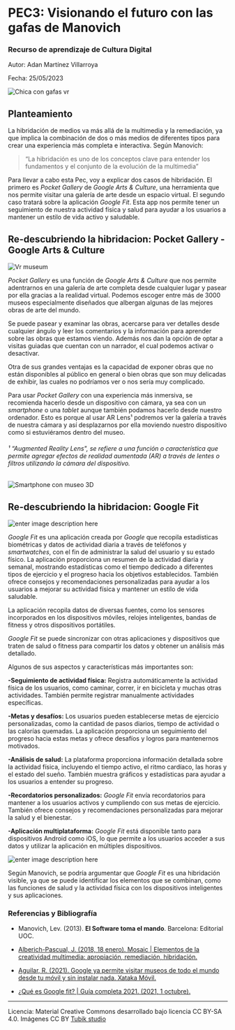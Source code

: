 #  PEC3: Visionando el futuro con las gafas de Manovich

  

###  Recurso de aprendizaje de Cultura Digital

  

  

Autor: Adan Martínez Villarroya

  

  

Fecha: 25/05/2023

![Chica con gafas vr](https://img.freepik.com/foto-gratis/disenadora-gafas-realidad-virtual-apartamento-vacio-mientras-agente-inmobiliario-hablando-propietario-fondo_482257-29451.jpg?w=1380&t=st=1684951972~exp=1684952572~hmac=11d2980f340b10d042f759fb349042d2558666bf640c92ed88d7d5a75ec16284)



##  Planteamiento

  
La hibridación de medios va más allá de la multimedia y la remediación, ya que implica la combinación de dos o más medios de diferentes tipos para crear una experiencia más completa e interactiva. Según Manovich: 

> “La hibridación es uno de los conceptos clave para entender los
> fundamentos y el conjunto de la evolución de la multimedia”


Para llevar a cabo esta Pec, voy a explicar dos casos de hibridación. El primero es *Pocket Gallery* de *Google Arts & Culture*, una herramienta que nos permite visitar una galería de arte desde un espacio virtual. El segundo caso tratará sobre la aplicación *Google Fit*. Esta app nos permite tener un seguimiento de nuestra actividad física y salud para ayudar a los usuarios a mantener un estilo de vida activo y saludable.
  
  

##  Re-descubriendo la hibridacion: Pocket Gallery - Google Arts & Culture

 ![Vr museum](https://i.gzn.jp/img/2018/12/04/google-pocket-gallery/00.jpg)
 
 
*Pocket Gallery* es una función de *Google Arts & Culture* que nos permite adentrarnos en una galería de arte completa desde cualquier lugar y pasear por ella gracias a la realidad virtual.
Podemos escoger entre más de 3000 museos especialmente diseñados que albergan algunas de las mejores obras de arte del mundo.

Se puede pasear y examinar las obras, acercarse para ver detalles desde cualquier ángulo y leer los comentarios y la información para aprender sobre las obras que estamos viendo. Además nos dan la opción de optar a visitas guiadas que cuentan con un narrador, el cual podemos activar o desactivar.

Otra de sus grandes ventajas es la capacidad de exponer obras que no están disponibles al público en general o bien obras que son muy delicadas de exhibir, las cuales no podríamos ver o nos sería muy complicado. 

Para usar *Pocket Gallery* con una experiencia más inmersiva, se recomienda hacerlo desde un dispositivo con cámara, ya sea con un *smartphone* o una *tablet* aunque también podamos hacerlo desde nuestro ordenador. Esto es porque al usar AR Lens¹ podremos ver la galería a través de nuestra cámara y así desplazarnos por ella moviendo nuestro dispositivo como si estuviéramos dentro del museo.



###### ¹ “Augmented Reality Lens", se refiere a una función o característica que permite agregar efectos de realidad aumentada (AR) a través de lentes o filtros utilizando la cámara del dispositivo.

  ![Smartphone con museo 3D](https://i0.wp.com/googlediscovery.com/wp-content/uploads/google-pocket-gallery.jpg?resize=800,500&ssl=1)



##  Re-descubriendo la hibridacion: Google Fit

![enter image description here](https://lh3.googleusercontent.com/ir2-W48gf2uIorNfXw4UDmK1mbq0g79vqe-3JVz9urSlhKQjBT58o57ENqtZ71MovujW10qrVe-mhpiic_Dsrg=w320)

*Google Fit* es una aplicación creada por *Google* que recopila estadísticas biométricas y datos de actividad diaria a través de teléfonos y *smartwatches*, con el fin de administrar la salud del usuario y su estado físico. La aplicación proporciona un resumen de la actividad diaria y semanal, mostrando estadísticas como el tiempo dedicado a diferentes tipos de ejercicio y el progreso hacia los objetivos establecidos. También ofrece consejos y recomendaciones personalizadas para ayudar a los usuarios a mejorar su actividad física y mantener un estilo de vida saludable.

La aplicación recopila datos de diversas fuentes, como los sensores incorporados en los dispositivos móviles, relojes inteligentes, bandas de fitness y otros dispositivos portátiles.

*Google Fit* se puede sincronizar con otras aplicaciones y dispositivos que traten de salud o fitness para compartir los datos y obtener un análisis más detallado.

Algunos de sus aspectos y características más importantes son:

**-Seguimiento de actividad física:** Registra automáticamente la actividad física de los usuarios, como caminar, correr, ir en bicicleta y muchas otras actividades. También permite registrar manualmente actividades específicas.

**-Metas y desafíos:** Los usuarios pueden establecerse metas de ejercicio personalizadas, como la cantidad de pasos diarios, tiempo de actividad o las calorías quemadas. La aplicación proporciona un seguimiento del progreso hacia estas metas y ofrece desafíos y logros para mantenernos motivados.

**-Análisis de salud:** La plataforma proporciona información detallada sobre la actividad física, incluyendo el tiempo activo, el ritmo cardíaco, las horas y el estado del sueño. También muestra gráficos y estadísticas para ayudar a los usuarios a entender su progreso.

**-Recordatorios personalizados:** *Google Fit* envía recordatorios para mantener a los usuarios activos y cumpliendo con sus metas de ejercicio. También ofrece consejos y recomendaciones personalizadas para mejorar la salud y el bienestar.

  

**-Aplicación multiplataforma:** *Google Fit* está disponible tanto para dispositivos Android como iOS, lo que permite a los usuarios acceder a sus datos y utilizar la aplicación en múltiples dispositivos.

  ![enter image description here](https://wwwhatsnew.com/wp-content/uploads/2021/06/Google-Fit.jpg)


Según Manovich, se podría argumentar que *Google Fit* es una hibridación visible, ya que se puede identificar los elementos que se combinan, como las funciones de salud y la actividad física con los dispositivos inteligentes y sus aplicaciones.

    
###  Referencias y Bibliografía

 * Manovich, Lev. (2013). **El Software toma el mando**. Barcelona: Editorial UOC.
 * [Alberich-Pascual, J. (2018, 18 enero). Mosaic |   Elementos de la
   creatividad multimedia: apropiación, remediación, hibridación.](https://mosaic.uoc.edu/2018/01/18/elementos-de-la-creatividad-multimedia-apropiacion-remediacion-hibridacion/)
 * [Aguilar, R. (2021). Google ya permite visitar museos de todo el mundo
   desde tu móvil y sin instalar nada. Xataka Móvil.](https://www.xatakamovil.com/aplicaciones/google-permite-visitar-museos-todo-mundo-tu-movil-instalar-nada)
   
 * [¿Qué es Google fit? | Guía completa 2021. (2021, 1 octubre).](https://www.crehana.com.%20https://www.crehana.com/blog/estilo-vida/que-es-google-fit/)

  

  

----

Licencia: Material Creative Commons desarrollado bajo licencia CC BY-SA 4.0. Imágenes CC BY [Tubik studio](https://blog.tubikstudio.com/how-to-create-original-flat-illustrations-designers-tips/) 
